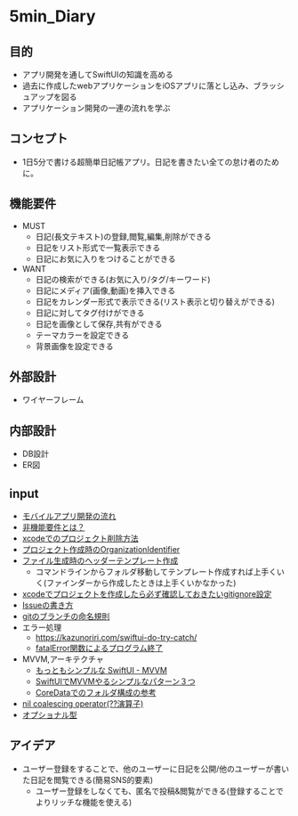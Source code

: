 # 5min_Diary
## 目的
- アプリ開発を通してSwiftUIの知識を高める
- 過去に作成したwebアプリケーションをiOSアプリに落とし込み、ブラッシュアップを図る
- アプリケーション開発の一連の流れを学ぶ

## コンセプト
- 1日5分で書ける超簡単日記帳アプリ。日記を書きたい全ての怠け者のために。


## 機能要件
- MUST
  - 日記(長文テキスト)の登録,閲覧,編集,削除ができる
  - 日記をリスト形式で一覧表示できる
  - 日記にお気に入りをつけることができる
- WANT
  - 日記の検索ができる(お気に入り/タグ/キーワード)
  - 日記にメディア(画像,動画)を挿入できる
  - 日記をカレンダー形式で表示できる(リスト表示と切り替えができる)
  - 日記に対してタグ付けができる
  - 日記を画像として保存,共有ができる
  - テーマカラーを設定できる
  - 背景画像を設定できる
  


## 外部設計
  - ワイヤーフレーム
## 内部設計
  - DB設計
  - ER図

## input
- [モバイルアプリ開発の流れ](https://pentagon.tokyo/app/1999/)
- [非機能要件とは？](https://products.sint.co.jp/obdz/blog/nonfunctionalrequirements)
- [xcodeでのプロジェクト削除方法](https://zenn.dev/suginoki45/articles/54ab4e19480abf)
- [プロジェクト作成時のOrganizationIdentifier](https://type.jp/et/feature/3008/)
- [ファイル生成時のヘッダーテンプレート作成](https://penguinchord.com/blog/swift/xcode-customize-header-new-file)
  - コマンドラインからフォルダ移動してテンプレート作成すれば上手くいく(ファインダーから作成したときは上手くいかなかった)
- [xcodeでプロジェクトを作成したら必ず確認しておきたいgitignore設定](https://zenn.dev/nkysyuichi/articles/7694975d156dcc)
- [Issueの書き方](https://gist.github.com/BcRikko/6af0b248148c12d3ab90)
- [gitのブランチの命名規則](https://qiita.com/luccafort/items/c91e817e78f1167221cc)
- エラー処理
  - https://kazunoriri.com/swiftui-do-try-catch/
  - [fatalError関数によるプログラム終了](https://qiita.com/onishi_820/items/e6f8cd28fe2ea38ebb7a)
- MVVM,アーキテクチャ
  - [もっともシンプルな SwiftUI - MVVM](https://qiita.com/john-rocky/items/88b45e18bd48e3dbc87c)
  - [SwiftUIでMVVMやるシンプルなパターン３つ](https://zenn.dev/kyome/articles/710cde86537d45)
  - [CoreDataでのフォルダ構成の参考](https://design.aoziso.com/swiftui-coredata/)
- [nil coalescing operator(??演算子)](https://swift.tecc0.com/?p=349)
- [オプショナル型](https://rakusui.org/swift_optional/)


## アイデア
- ユーザー登録をすることで、他のユーザーに日記を公開/他のユーザーが書いた日記を閲覧できる(簡易SNS的要素)
  - ユーザー登録をしなくても、匿名で投稿&閲覧ができる(登録することでよりリッチな機能を使える)
